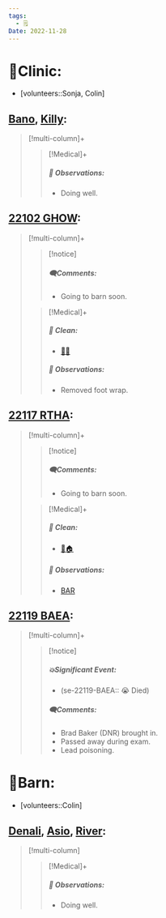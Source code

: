 ```yaml
---
tags:
  - 🗒️
Date: 2022-11-28
---
```


# 🏥Clinic:
- [volunteers::Sonja, Colin]

## [Bano](../RARE%20Birds/Ed%20Birds/Bano.md), [Killy](../RARE%20Birds/Ed%20Birds/Killy.md):
> [!multi-column]+
>
>> [!Medical]+
>> ##### 🔭 Observations:
>> - Doing well.

## [22102 GHOW](../RARE%20Birds/22102%20GHOW.md):
> [!multi-column]+
>
>> [!notice]
>> ##### 🗨️Comments:
>> - Going to barn soon.
>
>> [!Medical]+
>>##### 🫧 Clean:
>> - [🧼➗](../Admin/Codes/Cleaned%20with%20divider.md)
>>
>> ##### 🔭 Observations:
>> - Removed foot wrap.

## [22117 RTHA](../RARE%20Birds/22117%20RTHA.md):
> [!multi-column]+
>
>> [!notice]
>> ##### 🗨️Comments:
>> - Going to barn soon.
>
>> [!Medical]+
>>##### 🫧 Clean:
>>- [🧼🏠](../Admin/Codes/Moved%20to%20clean%20cage.md)
>>
>> ##### 🔭 Observations:
>> - [BAR](../Admin/Codes/Bright-Alert-Responsive-(BAR).md)

## [22119 BAEA](../RARE%20Birds/22119%20BAEA.md):
> [!multi-column]+
>
>> [!notice]
>> ##### 💥Significant Event:
>> - (se-22119-BAEA:: 😭 Died)
>>
>> ##### 🗨️Comments:
>> - Brad Baker (DNR) brought in.
>> - Passed away during exam.
>> - Lead poisoning.

# 🏡Barn:
- [volunteers::Colin]

## [Denali](../RARE%20Birds/Ed%20Birds/Denali.md), [Asio](../RARE%20Birds/Ed%20Birds/Asio.md), [River](../RARE%20Birds/Ed%20Birds/River.md):
> [!multi-column]
>
>> [!Medical]+
>> ##### 🔭 Observations:
>> - Doing well.


